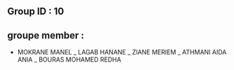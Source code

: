 
## Group ID : 10

## groupe member :
- MOKRANE MANEL
_ LAGAB HANANE
_ ZIANE MERIEM
_ ATHMANI AIDA ANIA
_ BOURAS MOHAMED REDHA 
